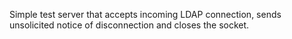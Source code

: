 Simple test server that accepts incoming LDAP connection, sends unsolicited notice of disconnection and closes the socket.
